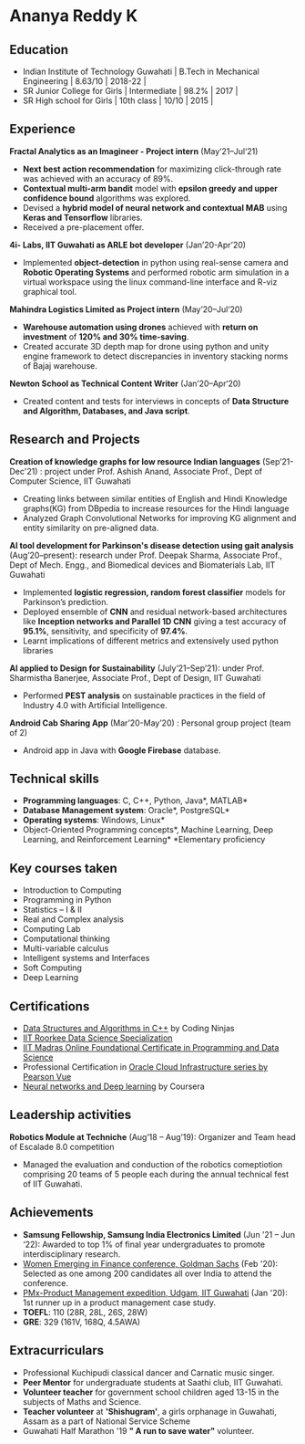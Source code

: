 # Ananya Reddy K

## Education
- Indian Institute of Technology Guwahati |   B.Tech in Mechanical Engineering   |  8.63/10  |  2018-22 |
- SR Junior College for Girls             |         Intermediate                 |  98.2%    |  2017    |
- SR High school for Girls                |         10th class                   |  10/10    |  2015    |

## Experience
**Fractal Analytics as an Imagineer - Project intern** (May‘21–Jul‘21)
- **Next best action recommendation** for maximizing click-through rate was achieved with an accuracy of 89%.
- **Contextual multi-arm bandit** model with **epsilon greedy and upper confidence bound** algorithms was explored.
- Devised a **hybrid model of neural network and contextual MAB** using **Keras and Tensorflow** libraries.
- Received a pre-placement offer.

**4i- Labs, IIT Guwahati as ARLE bot developer** (Jan’20-Apr’20)						
- Implemented **object-detection** in python using real-sense camera and **Robotic Operating Systems** and performed robotic arm simulation in a virtual workspace using the linux command-line interface and R-viz graphical tool.

**Mahindra Logistics Limited as	Project intern** (May’20–Jul‘20)
- **Warehouse automation using drones** achieved with **return on investment** of **120% and 30% time-saving**.
- Created accurate 3D depth map for drone using python and unity engine framework to detect discrepancies in inventory stacking norms of Bajaj warehouse. 
	
**Newton School as Technical Content Writer** (Jan’20–Apr‘20)  										
- Created content and tests for interviews in concepts of **Data Structure and Algorithm, Databases, and Java script**.

## Research and Projects
**Creation of knowledge graphs for low resource Indian languages** (Sep’21-Dec'21) : project under Prof. Ashish Anand, Associate Prof., Dept of Computer Science, IIT Guwahati 
- Creating links between similar entities of English and Hindi Knowledge graphs(KG) from DBpedia to increase resources for the Hindi language 
- Analyzed Graph Convolutional Networks for improving KG alignment and entity similarity on pre-aligned data.

**AI tool development for Parkinson's disease detection using gait analysis** (Aug’20–present): research under Prof. Deepak Sharma, Associate Prof., Dept of Mech. Engg., and Biomedical devices and Biomaterials Lab, IIT Guwahati
- Implemented **logistic regression, random forest classifier** models for Parkinson’s prediction. 
- Deployed ensemble of **CNN** and residual network-based architectures like **Inception networks and Parallel 1D CNN** giving a test accuracy of **95.1%**, sensitivity, and specificity of **97.4%**.
- Learnt implications of different metrics and extensively used python libraries

**AI applied to Design for Sustainability** (July‘21–Sep’21): under Prof. Sharmistha Banerjee, Associate Prof., Dept of Design, IIT Guwahati
- Performed **PEST analysis** on sustainable practices in the field of Industry 4.0 with Artificial Intelligence.

**Android Cab Sharing App** (Mar’20-May’20) : Personal group project (team of 2)                                                                                                 
- Android app in Java with **Google Firebase** database.

## Technical skills
- **Programming languages**: C, C++, Python, Java*, MATLAB*
- **Database Management system**: Oracle*, PostgreSQL*
- **Operating systems**: Windows, Linux*
- Object-Oriented Programming concepts*, Machine Learning, Deep Learning, and Reinforcement Learning* 
*Elementary proficiency

## Key courses taken
-	Introduction to Computing	
-	Programming in Python
-	Statistics – I & II	
-	Real and Complex analysis
-	Computing Lab	
-	Computational thinking
-	Multi-variable calculus	
-	Intelligent systems and Interfaces
-	Soft Computing	
-	Deep Learning


## Certifications
- [Data Structures and Algorithms in C++](https://drive.google.com/drive/folders/1hRqmYp3_1M2s_rORn2gfy075tSuk9-cR?usp=sharing) by Coding Ninjas
- [IIT Roorkee Data Science Specialization](https://drive.google.com/drive/folders/1dRj76AWo4wVhXvK84sEAW8aZLMczdVch?usp=sharing)
- [IIT Madras Online Foundational Certificate in Programming and Data Science](https://drive.google.com/file/d/1UpLS-lyNAuSBeWPVOWDYjXNeFlNhNF5M/view?usp=sharing)
- Professional Certification in [Oracle Cloud Infrastructure series by Pearson Vue](https://drive.google.com/drive/folders/1wJCSUPYCyVeGNxK5_DheY0URHxneOM5a?usp=sharing) 
- [Neural networks and Deep learning](https://drive.google.com/file/d/1ctPIvBXUCCv9J3BuPMYaTD4-O87al6V2/view?usp=sharing) by Coursera

## Leadership activities
**Robotics Module at Techniche** (Aug’18 – Aug’19): Organizer and Team head of Escalade 8.0 competition                                         
- Managed the evaluation and conduction of the robotics comeptiotion comprising 20 teams of 5 people each during the annual technical fest of IIT Guwahati.

## Achievements
- **Samsung Fellowship, Samsung India Electronics Limited** (Jun ’21 – Jun ‘22):  Awarded to top 1% of final year undergraduates to promote interdisciplinary research.
- [Women Emerging in Finance conference, Goldman Sachs](https://drive.google.com/drive/folders/1coM5_XLOf8PoGSvoU4cdbTvA5aF-ipym) (Feb '20): Selected as one among 200 candidates all over India to attend the conference.
- [PMx-Product Management expedition, Udgam, IIT Guwahati](https://drive.google.com/file/d/1IrD-eGIq9sNwOTNYZ4uwxzdtwFV5rYq4/view) (Jan '20): 1st runner up in a product management case study.
- **TOEFL**: 110 (28R, 28L, 26S, 28W) 
- **GRE**: 329 (161V, 168Q, 4.5AWA)

## Extracurriculars
- Professional Kuchipudi classical dancer and Carnatic music singer.
- **Peer Mentor** for undergraduate students at Saathi club, IIT Guwahati.
- **Volunteer teacher** for government school children aged 13-15 in the subjects of Maths and Science.
- **Teacher volunteer** at **'Shishugram'**, a girls orphanage in Guwahati, Assam as a part of National Service Scheme
- Guwahati Half Marathon '19 **" A run to save water"** volunteer.



